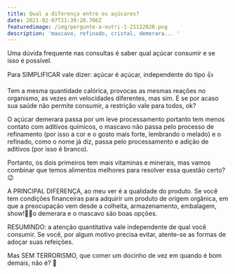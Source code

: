 ```yaml
---
title: Qual a diferença entre os açúcares?
date: 2021-02-07T21:39:28.706Z
featuredimage: /img/pergunte-a-nutri-1-21122020.png
description: 'mascavo, refinado, cristal, demerara... '
---
```

Uma dúvida frequente nas consultas é saber qual açúcar consumir e se isso é possível. ⠀

Para SIMPLIFICAR vale dizer: açúcar é açúcar, independente do tipo 👍

Tem a mesma quantidade calórica, provocas as mesmas reações no organismo, as vezes em velocidades diferentes, mas sim. E se por acaso sua saúde não permite consumir, a restrição vale para todos, ok?⠀

O açúcar demerara passa por um leve processamento portanto tem menos contato com aditivos químicos, o mascavo não passa pelo processo de refinamento (por isso a cor e o gosto mais forte, lembrando o melado) e o refinado, como o nome já diz, passa pelo processamento e adição de aditivos (por isso é branco).

Portanto, os dois primeiros tem mais vitaminas e minerais, mas vamos combinar que temos alimentos melhores para resolver essa questão certo?😉

A PRINCIPAL DIFERENÇA, ao meu ver é a qualidade do produto. Se você tem condições financeiras para adquirir um produto de origem orgânica, em que a preocupação vem desde a colheita, armazenamento, embalagem, show!👏😍o demerara e o mascavo são boas opções. ⠀

RESUMINDO: a atenção quantitativa vale independente de qual você consumir. Se você, por algum motivo precisa evitar, atente-se as formas de adoçar suas refeições.

Mas SEM TERRORISMO, que comer um docinho de vez em quando é bom demais, não é? 🍫
